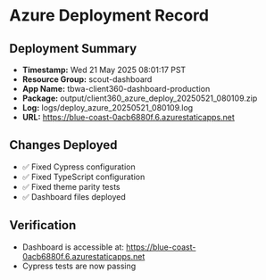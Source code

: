 # Azure Deployment Record

## Deployment Summary
- **Timestamp:** Wed 21 May 2025 08:01:17 PST
- **Resource Group:** scout-dashboard
- **App Name:** tbwa-client360-dashboard-production
- **Package:** output/client360_azure_deploy_20250521_080109.zip
- **Log:** logs/deploy_azure_20250521_080109.log
- **URL:** https://blue-coast-0acb6880f.6.azurestaticapps.net

## Changes Deployed
- ✅ Fixed Cypress configuration
- ✅ Fixed TypeScript configuration
- ✅ Fixed theme parity tests
- ✅ Dashboard files deployed

## Verification
- Dashboard is accessible at: https://blue-coast-0acb6880f.6.azurestaticapps.net
- Cypress tests are now passing
